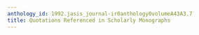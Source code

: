 ```yaml
---
anthology_id: 1992.jasis_journal-ir0anthology0volumeA43A3.7
title: Quotations Referenced in Scholarly Monographs
---
```

